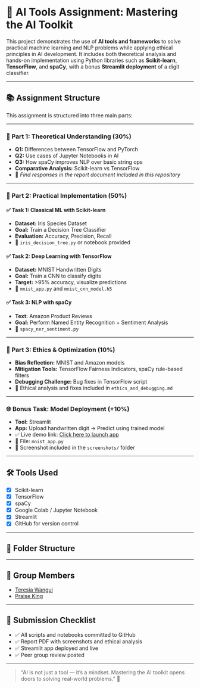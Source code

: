 # 🤖 AI Tools Assignment: Mastering the AI Toolkit

This project demonstrates the use of **AI tools and frameworks** to solve practical machine learning and NLP problems while applying ethical principles in AI development. It includes both theoretical analysis and hands-on implementation using Python libraries such as **Scikit-learn**, **TensorFlow**, and **spaCy**, with a bonus **Streamlit deployment** of a digit classifier.

---

## 📚 Assignment Structure

This assignment is structured into three main parts:

---

### 🧠 Part 1: Theoretical Understanding (30%)

- **Q1:** Differences between TensorFlow and PyTorch
- **Q2:** Use cases of Jupyter Notebooks in AI
- **Q3:** How spaCy improves NLP over basic string ops
- **Comparative Analysis:** Scikit-learn vs TensorFlow
- 📄 _Find responses in the report document included in this repository_

---

### 🔬 Part 2: Practical Implementation (50%)

#### ✅ Task 1: Classical ML with Scikit-learn
- **Dataset:** Iris Species Dataset
- **Goal:** Train a Decision Tree Classifier
- **Evaluation:** Accuracy, Precision, Recall
- 📄 `iris_decision_tree.py` or notebook provided

#### ✅ Task 2: Deep Learning with TensorFlow
- **Dataset:** MNIST Handwritten Digits
- **Goal:** Train a CNN to classify digits
- **Target:** >95% accuracy, visualize predictions
- 📄 `mnist_app.py` and `mnist_cnn_model.h5`

#### ✅ Task 3: NLP with spaCy
- **Text:** Amazon Product Reviews
- **Goal:** Perform Named Entity Recognition + Sentiment Analysis
- 📄 `spacy_ner_sentiment.py`

---

### 🧭 Part 3: Ethics & Optimization (10%)

- **Bias Reflection:** MNIST and Amazon models
- **Mitigation Tools:** TensorFlow Fairness Indicators, spaCy rule-based filters
- **Debugging Challenge:** Bug fixes in TensorFlow script
- 📄 Ethical analysis and fixes included in `ethics_and_debugging.md`

---

### 🌐 Bonus Task: Model Deployment (+10%)

- **Tool:** Streamlit
- **App:** Upload handwritten digit → Predict using trained model
- ✅ Live demo link: [Click here to launch app](https://your-streamlit-url.streamlit.app)
- 📄 File: `mnist_app.py`
- 📸 Screenshot included in the `screenshots/` folder

---

## 🛠 Tools Used

- [x] Scikit-learn
- [x] TensorFlow
- [x] spaCy
- [x] Google Colab / Jupyter Notebook
- [x] Streamlit
- [x] GitHub for version control

---

## 📂 Folder Structure


---

## 👥 Group Members

- [Teresia Wangui](hhttps://github.com/Tess-cloud)
- [Praise King](https://github.com/PRAISE-KING)
  

---

## 📌 Submission Checklist

- ✅ All scripts and notebooks committed to GitHub
- ✅ Report PDF with screenshots and ethical analysis
- ✅ Streamlit app deployed and live
- ✅ Peer group review posted

---

> “AI is not just a tool — it’s a mindset. Mastering the AI toolkit opens doors to solving real-world problems.” 🚀


